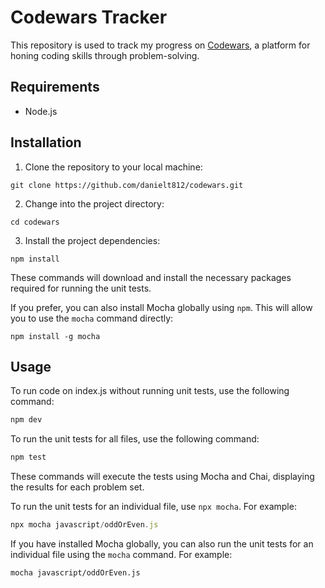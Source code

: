 # Codewars Tracker

This repository is used to track my progress on [Codewars](https://www.codewars.com/), a platform for honing coding skills through problem-solving.

## Requirements
- Node.js

## Installation
1. Clone the repository to your local machine:
```
git clone https://github.com/danielt812/codewars.git
```

2. Change into the project directory:
```
cd codewars
```

3. Install the project dependencies:
```
npm install
```

These commands will download and install the necessary packages required for running the unit tests.

If you prefer, you can also install Mocha globally using `npm`. This will allow you to use the `mocha` command directly:
```
npm install -g mocha
```

## Usage

To run code on index.js without running unit tests, use the following command:
```javascript
npm dev
```

To run the unit tests for all files, use the following command:
```javascript
npm test
```

These commands will execute the tests using Mocha and Chai, displaying the results for each problem set.

To run the unit tests for an individual file, use `npx mocha`. For example:
```javascript
npx mocha javascript/oddOrEven.js
```

If you have installed Mocha globally, you can also run the unit tests for an individual file using the `mocha` command. For example:

```
mocha javascript/oddOrEven.js
```

